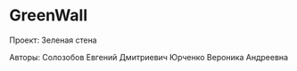 # GreenWall
Проект: 
Зеленая стена


Авторы:
Солозобов Евгений Дмитриевич
Юрченко Вероника Андреевна
